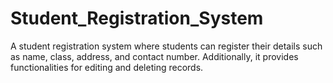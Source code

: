 # Student_Registration_System
A student registration system where students can register their details such as name, class, address, and contact number. Additionally, it provides functionalities for editing and deleting records.

